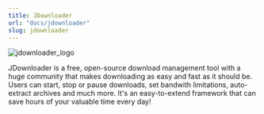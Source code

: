 ```yaml
---
title: JDownloader
url: "docs/jdownloader"
slug: jdownloader
---
```


![jdownloader_logo](../images/media_center/jdownloader.png)

JDownloader is a free, open-source download management tool with a huge community that makes downloading as easy and fast as it should be. Users can start, stop or pause downloads, set bandwith limitations, auto-extract archives and much more. It's an easy-to-extend framework that can save hours of your valuable time every day!
